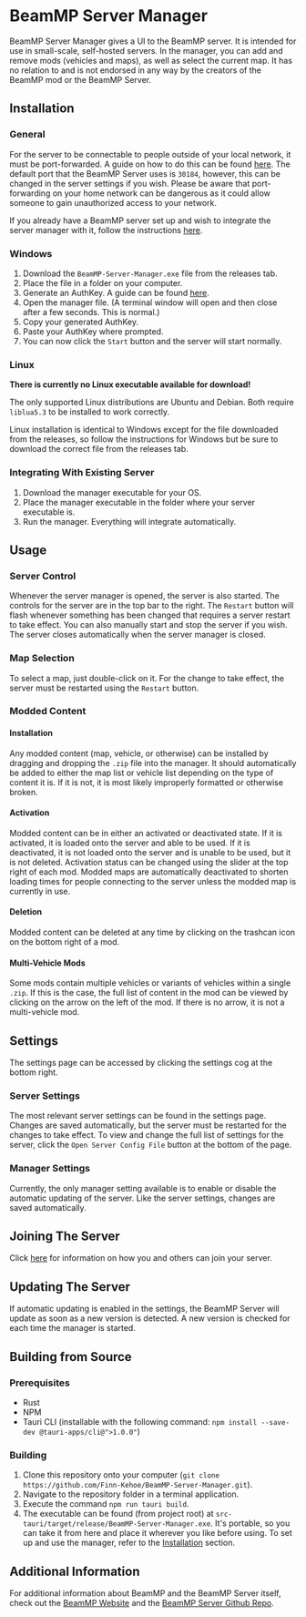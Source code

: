 # BeamMP Server Manager

BeamMP Server Manager gives a UI to the BeamMP server. It is intended for use in small-scale, self-hosted servers. In the manager, you can add and remove mods (vehicles and maps), as well as select the current map. It has no relation to and is not endorsed in any way by the creators of the BeamMP mod or the BeamMP Server.

## Installation

### General

For the server to be connectable to people outside of your local network, it must be port-forwarded. A guide on how to do this can be found [here](https://www.noip.com/support/knowledgebase/general-port-forwarding-guide). The default port that the BeamMP Server uses is `30184`, however, this can be changed in the server settings if you wish. Please be aware that port-forwarding on your home network can be dangerous as it could allow someone to gain unauthorized access to your network.

If you already have a BeamMP server set up and wish to integrate the server manager with it, follow the instructions [here](#integrating-with-existing-server).

### Windows

1. Download the `BeamMP-Server-Manager.exe` file from the releases tab.
2. Place the file in a folder on your computer.
3. Generate an AuthKey. A guide can be found [here](https://docs.beammp.com/server/create-a-server/#2-obtaining-an-authentication-key).
4. Open the manager file. (A terminal window will open and then close after a few seconds. This is normal.)
5. Copy your generated AuthKey.
6. Paste your AuthKey where prompted.
7. You can now click the `Start` button and the server will start normally.

### Linux

**There is currently no Linux executable available for download!**

The only supported Linux distributions are Ubuntu and Debian. Both require `liblua5.3` to be installed to work correctly.

Linux installation is identical to Windows except for the file downloaded from the releases, so follow the instructions for Windows but be sure to download the correct file from the releases tab.

### Integrating With Existing Server

1. Download the manager executable for your OS.
2. Place the manager executable in the folder where your server executable is.
3. Run the manager. Everything will integrate automatically.

## Usage

### Server Control

Whenever the server manager is opened, the server is also started. The controls for the server are in the top bar to the right. The `Restart` button will flash whenever something has been changed that requires a server restart to take effect. You can also manually start and stop the server if you wish. The server closes automatically when the server manager is closed.

### Map Selection

To select a map, just double-click on it. For the change to take effect, the server must be restarted using the `Restart` button.

### Modded Content

#### Installation

Any modded content (map, vehicle, or otherwise) can be installed by dragging and dropping the `.zip` file into the manager. It should automatically be added to either the map list or vehicle list depending on the type of content it is. If it is not, it is most likely improperly formatted or otherwise broken.

#### Activation

Modded content can be in either an activated or deactivated state. If it is activated, it is loaded onto the server and able to be used. If it is deactivated, it is not loaded onto the server and is unable to be used, but it is not deleted. Activation status can be changed using the slider at the top right of each mod. Modded maps are automatically deactivated to shorten loading times for people connecting to the server unless the modded map is currently in use.

#### Deletion

Modded content can be deleted at any time by clicking on the trashcan icon on the bottom right of a mod.

#### Multi-Vehicle Mods

Some mods contain multiple vehicles or variants of vehicles within a single `.zip`. If this is the case, the full list of content in the mod can be viewed by clicking on the arrow on the left of the mod. If there is no arrow, it is not a multi-vehicle mod.

## Settings

The settings page can be accessed by clicking the settings cog at the bottom right.

### Server Settings

The most relevant server settings can be found in the settings page. Changes are saved automatically, but the server must be restarted for the changes to take effect. To view and change the full list of settings for the server, click the `Open Server Config File` button at the bottom of the page.

### Manager Settings

Currently, the only manager setting available is to enable or disable the automatic updating of the server. Like the server settings, changes are saved automatically.

## Joining The Server

Click [here](https://docs.beammp.com/server/create-a-server/#6-how-to-join-your-server) for information on how you and others can join your server.

## Updating The Server

If automatic updating is enabled in the settings, the BeamMP Server will update as soon as a new version is detected. A new version is checked for each time the manager is started.

## Building from Source

### Prerequisites

- Rust
- NPM
- Tauri CLI (installable with the following command: `npm install --save-dev @tauri-apps/cli@">1.0.0"`)

### Building

1. Clone this repository onto your computer (`git clone https://github.com/Finn-Kehoe/BeamMP-Server-Manager.git`).
2. Navigate to the repository folder in a terminal application.
3. Execute the command `npm run tauri build`.
4. The executable can be found (from project root) at `src-tauri/target/release/BeamMP-Server-Manager.exe`. It's portable, so you can take it from here and place it wherever you like before using. To set up and use the manager, refer to the [Installation](#installation) section.

## Additional Information

For additional information about BeamMP and the BeamMP Server itself, check out the [BeamMP Website](https://www.beammp.com/) and the [BeamMP Server Github Repo](https://github.com/beammp/beammp-server).

